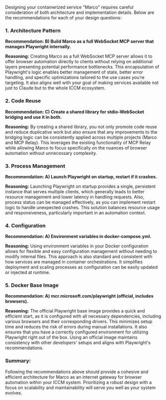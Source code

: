 Designing your containerized service "Marco" requires careful consideration of both architecture and implementation details. Below are the recommendations for each of your design questions:

### 1. **Architecture Pattern**
**Recommendation: B) Build Marco as a full WebSocket MCP server that manages Playwright internally.**

**Reasoning:**
Creating Marco as a full WebSocket MCP server allows it to offer browser automation directly to clients without relying on additional layers presenting potential performance bottlenecks. This encapsulation of Playwright's logic enables better management of state, better error handling, and specific optimizations tailored to the use cases you’re targeting. It also aligns well with your goal of making services available not just to Claude but to the whole ICCM ecosystem.

### 2. **Code Reuse**
**Recommendation: C) Create a shared library for stdio-WebSocket bridging and use it in both.**

**Reasoning:**
By creating a shared library, you not only promote code reuse and reduce duplicative work but also ensure that any improvements to the bridging logic can be consistently applied across multiple projects (Marco and MCP Relay). This leverages the existing functionality of MCP Relay while allowing Marco to focus specifically on the nuances of browser automation without unnecessary complexity.

### 3. **Process Management**
**Recommendation: A) Launch Playwright on startup, restart if it crashes.**

**Reasoning:**
Launching Playwright on startup provides a single, persistent instance that serves multiple clients, which generally leads to better resource management and lower latency in handling requests. Also, process status can be managed effectively, as you can implement restart logic to handle unexpected crashes. This solution balances resource usage and responsiveness, particularly important in an automation context.

### 4. **Configuration**
**Recommendation: A) Environment variables in docker-compose.yml.**

**Reasoning:**
Using environment variables in your Docker configuration allows for flexible and easy configuration management without needing to modify internal files. This approach is also standard and consistent with how services are managed in container orchestrations. It simplifies deployment and scaling processes as configuration can be easily updated or injected at runtime. 

### 5. **Docker Base Image**
**Recommendation: A) mcr.microsoft.com/playwright (official, includes browsers).**

**Reasoning:**
The official Playwright base image provides a quick and efficient start, as it is configured with all necessary dependencies, including various browsers and their corresponding drivers. This minimizes setup time and reduces the risk of errors during manual installations. It also ensures that you have a correctly configured environment for utilizing Playwright right out of the box. Using an official image maintains consistency with other developers' setups and aligns with Playwright's recommendations.

### Summary:
Following the recommendations above should provide a cohesive and efficient architecture for Marco as an internet gateway for browser automation within your ICCM system. Prioritizing a robust design with a focus on scalability and maintainability will serve you well as your system evolves.